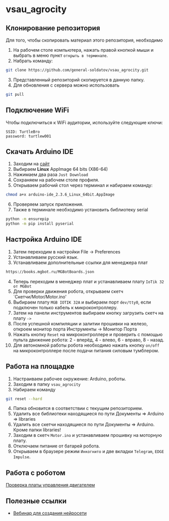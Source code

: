 # vsau_agrocity

## Клонирование репозитория
Для того, чтобы скопировать материал этого репозитория, необходимо 
1. На рабочем столе компьютера, нажать правой кнопкой мыши и выбрать в меню пункт `открыть в терминале`.
2. Набрать команду:
  ```bash
git clone https://github.com/general-soldatov/vsau_agrocity.git
```
3. Представленный репозиторий скопируется в данную папку.
4. Для обновления с сервера можно использовать
```bash
git pull
```

## Подключение WiFi
Чтобы подключиться к WiFi аудитории, используйте следующие ключи:
```
SSID: TurtleBro
password: turtlew001
```
## Скачать Arduino IDE
1. Заходим на [сайт](https://www.arduino.cc/en/software/#ide)
2. Выбираем **Linux** AppImage 64 bits (X86-64)
3. Нажимаем два раза `Just Download`
4. Сохраняем на рабочем столе профиля.
5. Открываем рабочий стол через терминал и набираем команду:
```bash
chmod a+x arduino-ide_2.3.6_Linux_64bit.AppImage
```
6. Проверяем запуск приложения.
7. Также в терминале необходимо установить библиотеку serial
```bash
python -m ensurepip 
python -m pip install pyserial
```

## Настройка Arduino IDE
1. Затем переходим в настройки File -> Preferences
2. Устанавливаем русский язык.
3. Устанавливаем дополнительные ссылки для менеджера плат 
```bash
https://books.mgbot.ru/MGBotBoards.json
```
4. Теперь переходим в менеджер плат и устанавливаем плату `IoTik 32 от MGBot`
5. Для проверки движения робота, открываем скетч `Скетчи/Motor/Motor.ino'
6. Выбираем плату `MGB IOTIK 32A` и выбираем порт `dev/tty0`, если подключен только кабель к микроконтроллеру.
7. Затем на панели инструментов выбираем кнопку загрузить скетч на плату `->`
8. После успешной компиляции и залитии прошивки на железо, откроем монитор порта Инструменты -> Монитор Порта
9. Нажать кнопку `Reset` на микроконтроллере и проверить с помощью пульта движение робота: 2 - вперёд, 4 - влево, 6 - вправо, 8 - назад.
10. Для автономной работы робота необходимо нажать кнопку `on/off` на микроконтроллере после подачи питания силовым тумблером.

## Работа на площадке
1. Настраиваем рабочее окружение: Arduino, роботы.
2. Заходим в папку `vsau_agrocity`
3. Набираем команду 
```bash
git reset --hard
```
4. Папка обновится в соответствии с текущим репозиторием.
5. Удалить все библиотеки находящиеся по пути Документы => Arduino => libraries
6. Удалить все скетчи находящиеся по пути Документы => Arduino. Кроме папки libraries!
7. Заходим в скетч `Motor.ino` и устанавливаем прошивку на моторную плату.
8. Отключаем питание от батарей робота.
9. Открываем в браузере режим `Инкогнито` и две вкладки `Telegram`, `EDGE Impulse`.
   
## Работа с роботом
[Проверка платы управления двигателем](https://gitverse.ru/MGBot/Dynamika-M1/content/master/IR_motor_control.ino)

## Полезные ссылки
* [Вебинар для создания нейросети](https://disk.yandex.ru/i/zk8tTPONfVNkHg)
